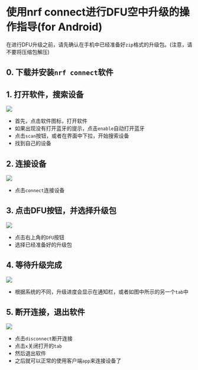 # 使用nrf connect进行DFU空中升级的操作指导(for Android)

在进行DFU升级之前，请先确认在手机中已经准备好`zip`格式的升级包。(注意，请不要将压缩包解压)

## 0. 下载并安装`nrf connect`软件



## 1. 打开软件，搜索设备

![](./pic/GIF1.gif)

- 首先，点击软件图标，打开软件
- 如果出现没有打开蓝牙的提示，点击`enable`自动打开蓝牙
- 点击`scan`按钮，或者在界面中下拉，开始搜索设备
- 找到自己的设备



## 2. 连接设备

![](./pic/GIF2.gif)

- 点击`connect`连接设备



## 3. 点击DFU按钮，并选择升级包

![](./pic/GIF3.gif)

- 点击右上角的`DFU`按钮
- 选择已经准备好的升级包



## 4. 等待升级完成

![](./pic/GIF4.gif)

- 根据系统的不同，升级进度会显示在通知栏，或者如图中所示的另一个`tab`中



## 5. 断开连接，退出软件

![](./pic/GIF5.gif)

- 点击`disconnect`断开连接
- 点击`x`关闭打开的`tab`
- 然后退出软件
- 之后就可以正常的使用客户端`app`来连接设备了



